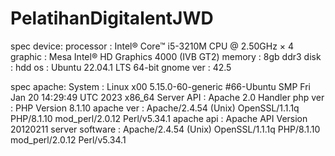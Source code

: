 # PelatihanDigitalentJWD

<div>
spec device: 
processor       : Intel® Core™ i5-3210M CPU @ 2.50GHz × 4
graphic         : Mesa Intel® HD Graphics 4000 (IVB GT2)
memory          : 8gb ddr3
disk            : hdd
os              : Ubuntu 22.04.1 LTS 64-bit
gnome ver       : 42.5

spec apache:
System          : Linux x00 5.15.0-60-generic #66-Ubuntu SMP Fri Jan 20 14:29:49 UTC 2023 x86_64
Server API      :	Apache 2.0 Handler
php ver         : PHP Version 8.1.10
apache ver      : Apache/2.4.54 (Unix) OpenSSL/1.1.1q PHP/8.1.10 mod_perl/2.0.12 Perl/v5.34.1
apache api      : Apache API Version	20120211
server software : Apache/2.4.54 (Unix) OpenSSL/1.1.1q PHP/8.1.10 mod_perl/2.0.12 Perl/v5.34.1
  
</div>

